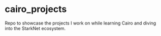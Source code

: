 # cairo_projects
Repo to showcase the projects I work on while learning Cairo and diving into the StarkNet ecosystem.
